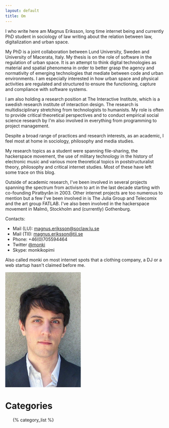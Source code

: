 ```yaml
---
layout: default
title: Om
---
```


I who write here am Magnus Eriksson, long time internet being and currently PhD student in sociology of law writing about the relation between law, digitalization and urban space. 

My PhD is a joint collaboration between Lund University, Sweden and University of Macerata, Italy. My thesis is on the role of software in the regulation of urban space. It is an attempt to think digital technologies as material and spatial phenomena in order to better grasp the agency and normativity of emerging technologies that mediate between code and urban environments. I am especially interested in how urban space and physical activities are regulated and structured to ensure the functioning, capture and compliance with software systems.

I am also holding a research position at The Interactive Institute, which is a swedish research institute of interaction design. The research is multidisciplinary stretching from technologists to humanists. My role is often to provide critical theoretical perspectives and to conduct empirical social science research by I'm also involved in everything from programming to project management.

Despite a broad range of practices and research interests, as an academic, I feel most at home in sociology, philosophy and media studies.

My research topics as a student were spanning file-sharing, the hackerspace movement, the use of military technology in the history of electronic music and various more theoretical topics in poststructuralist theory, philosophy and critical internet studies. Most of these have left some trace on this blog.

Outside of academic research, I've been involved in several projects spanning the spectrum from activism to art in the last decade starting with co-founding Piratbyrån in 2003. Other internet projects are too numerous to mention but a few I've been involved in is The Julia Group and Telecomix and the art group FATLAB. I've also been involved in the hackerspace movement in Malmö, Stockholm and (currently) Gothenburg.


Contacts:

- Mail (LU): magnus.eriksson@soclaw.lu.se
- Mail (TII): magnus.eriksson@tii.se
- Phone: +46(0)705594464
- Twitter [@monki](http://www.twitter.com/monki)
- Skype: monkikopimi

Also called monki on most internet spots that a clothing company, a DJ or a web startup hasn't claimed before me.

<img src="/img/magnus_ansikte.jpg" style="width:240px;">

<h1>Categories</h1>
<ul li="categories">
{% category_list %}
</ul>


